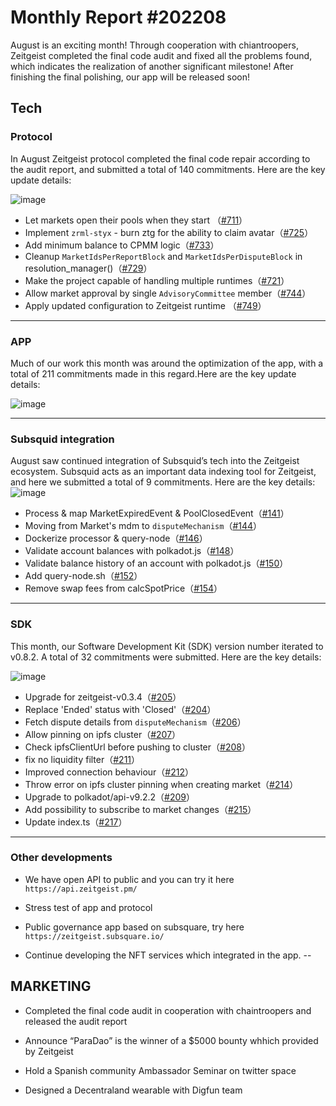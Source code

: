 # Monthly Report #202208

August is an exciting month! Through cooperation with chiantroopers, Zeitgeist completed the final code audit and fixed all the problems found, which indicates the 
realization of another significant milestone! After finishing the final polishing, our app will be released soon!

## Tech

### Protocol

In August Zeitgeist protocol completed the final code repair according to the audit report, and submitted a total of 140 commitments. Here are the key update details:

![image](https://user-images.githubusercontent.com/56183401/188530146-1442df0d-cdb5-4719-b6bd-a8d36c5eb5c5.png)


- Let markets open their pools when they start （[#711](https://github.com/zeitgeistpm/zeitgeist/commit/dffd0e9fca361440a9341e34d3239ee80c5833b1)）
- Implement `zrml-styx` - burn ztg for the ability to claim avatar（[#725](https://github.com/zeitgeistpm/zeitgeist/commit/1307e2a78b96d2603aca3497334132b62ebcc2de)）
- Add minimum balance to CPMM logic（[#733](https://github.com/zeitgeistpm/zeitgeist/commit/b79f2ed4fec5acdd245e3358be0de90ea4bbf364)）
- Cleanup `MarketIdsPerReportBlock` and `MarketIdsPerDisputeBlock` in resolution_manager()（[#729](https://github.com/zeitgeistpm/zeitgeist/commit/3c7e8301e03eccecde82668f53cc05dbd3054311)）
- Make the project capable of handling multiple runtimes（[#721](https://github.com/zeitgeistpm/zeitgeist/commit/a6ec39273e5a20ecb38d79dea5b0374abe935b41)）
- Allow market approval by single  `AdvisoryCommittee` member（[#744](https://github.com/zeitgeistpm/zeitgeist/commit/c37d2d552fa9dd47c6be85ed908c6d4381472b0c)）
- Apply updated configuration to Zeitgeist runtime （[#749](https://github.com/zeitgeistpm/zeitgeist/commit/8788f42732e2e7dd0053390074d005b332d0d6c0)）

---

### APP

Much of our work this month was around the optimization of the app, with a total of 211 commitments made in this regard.Here are the key update details:

![image](https://user-images.githubusercontent.com/56183401/188530178-1b2697e7-fd92-4377-963b-cf448c6df513.png)


---

### Subsquid integration

August saw continued integration of Subsquid’s tech into the Zeitgeist ecosystem. Subsquid acts as an important data indexing tool for Zeitgeist, and here we 
submitted a total of 9 commitments. Here are the key details:
![image](https://user-images.githubusercontent.com/56183401/188530204-77f22809-44f5-4abd-88ce-ccba906faa68.png)



- Process & map MarketExpiredEvent & PoolClosedEvent（[#141](https://github.com/zeitgeistpm/zeitgeist-subsquid/commit/831c4a59d51a06186a3f46b425443f1ad4dcd430)）
- Moving from Market's mdm to `disputeMechanism`（[#144](https://github.com/zeitgeistpm/zeitgeist-subsquid/commit/b9140c11944e3aedb7922c0da4fe75dd13060a87)）
- Dockerize processor & query-node（[#146](https://github.com/zeitgeistpm/zeitgeist-subsquid/commit/8b8d8891e19807459a315da43de0dae604ab36be)）
- Validate account balances with polkadot.js（[#148](https://github.com/zeitgeistpm/zeitgeist-subsquid/commit/cfa404ddb9e1bf227dcdf9475ea30a3625497a9c)）
- Validate balance history of an account with polkadot.js（[#150](https://github.com/zeitgeistpm/zeitgeist-subsquid/commit/56dfbd6fc70fe2091be470fb77061946cedbdd7e)）
- Add query-node.sh（[#152](https://github.com/zeitgeistpm/zeitgeist-subsquid/commit/117d32b960127f5fc9a4ce742c039d41ed52e188)）
- Remove swap fees from calcSpotPrice（[#154](https://github.com/zeitgeistpm/zeitgeist-subsquid/commit/55a4a927dfbfe51c4d29175819348af79786978c)）

---

### SDK

This month, our Software Development Kit (SDK) version number iterated to v0.8.2. A total of 32 commitments were submitted. Here are the key details:

![image](https://user-images.githubusercontent.com/56183401/188530219-a5b8d7d7-5690-4f9b-a706-8e6688a454e1.png)


- Upgrade for zeitgeist-v0.3.4（[#205](https://github.com/zeitgeistpm/tools/commit/cd3417b60ab5095a93089d3e1cd0869c0b9473cf)）  
- Replace 'Ended' status with 'Closed'（[#204](https://github.com/zeitgeistpm/tools/commit/9a7e9f62c211368a0f32151987e3f0d4459b0699)）
- Fetch dispute details from `disputeMechanism`（[#206](https://github.com/zeitgeistpm/tools/commit/03d5066e5089f899d0513b8467539998dd2c6439)）
- Allow pinning on ipfs cluster（[#207](https://github.com/zeitgeistpm/tools/commit/699b2247fe6988ecfdd26c6c5a08969d2ad3bb50)）
- Check ipfsClientUrl before pushing to cluster（[#208](https://github.com/zeitgeistpm/tools/commit/2bf8be22a7559c0c9f51276a426884c35680cd42)）
- fix no liquidity filter（[#211](https://github.com/zeitgeistpm/tools/commit/2807efc773b98785f3b6fdb46d8e23d92953a87f)）
- Improved connection behaviour（[#212](https://github.com/zeitgeistpm/tools/commit/e840ce1dad4bafd71d0fce2d6835c95fca736bde)）
- Throw error on ipfs cluster pinning when creating market（[#214](https://github.com/zeitgeistpm/tools/commit/768f448c2c501eb378d4212887f8c343d6d63389)）
- Upgrade to polkadot/api-v9.2.2（[#209](https://github.com/zeitgeistpm/tools/commit/a531d0c1a8d6a88cdac45b09741e68d7e646686b)）
- Add possibility to subscribe to market changes（[#215](https://github.com/zeitgeistpm/tools/commit/679c6c734183f23856923e24ebbae962d64d4aaa)）
- Update index.ts（[#217](https://github.com/zeitgeistpm/tools/commit/171c64e60559f8d2bf40fb5d80f8f5066cb44911)）

---

### Other developments

- We have open API to public and you can try it here `https://api.zeitgeist.pm/` 

- Stress test of app and protocol

- Public governance app based on subsquare, try here `https://zeitgeist.subsquare.io/`

- Continue developing the NFT services which integrated in the app.
--

## MARKETING

- Completed the final code audit in cooperation with chaintroopers and released the audit report

- Announce “ParaDao” is the winner of a $5000 bounty whhich provided by Zeitgeist

- Hold a Spanish community Ambassador Seminar on twitter space

- Designed a Decentraland wearable with Digfun team
